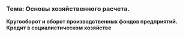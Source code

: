 ### Тема: Основы хозяйственного расчета.

**Кругооборот и оборот производственных фондов предприятий. Кредит в социалистическом хозяйстве**